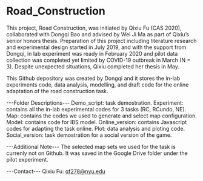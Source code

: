 # Road_Construction

This project, Road Construction, was initiated by Qixiu Fu (CAS 2020), collaborated with Dongqi Bao and advised by Wei Ji Ma as part of Qixiu’s senior honors thesis. Preparation of this project including literature research and experimental design started in July 2019, and with the support from Dongqi, in lab experiment was ready in February 2020 and pilot data collection was completed yet limited by COVID-19 outbreak in March (N = 3). Despite unexpected situations, Qixiu completed her thesis in May. 

This Github depository was created by Dongqi and it stores the in-lab experiments code, data analysis, modelling, and draft code for the online adaptation of the road construction task.

---Folder Descriptions---
Demo_script: task demostration. 
Experiment: contains all the in-lab experimental codes for 3 tasks (RC, RCundo, NE).
Map: contains the codes we used to generate and select map configuration. 
Model: contains code for IBS model.
Online_version: contains Javascript codes for adapting the task online.
Plot: data analysis and ploting code.
Social_version: task demostration for a social version of the game.

---Additional Note---
The selected map sets we used for the task is currenly not on Github. It was saved in the Google Drive folder under the pilot experiment.

---Contact---
Qixiu Fu: qf278@nyu.edu
